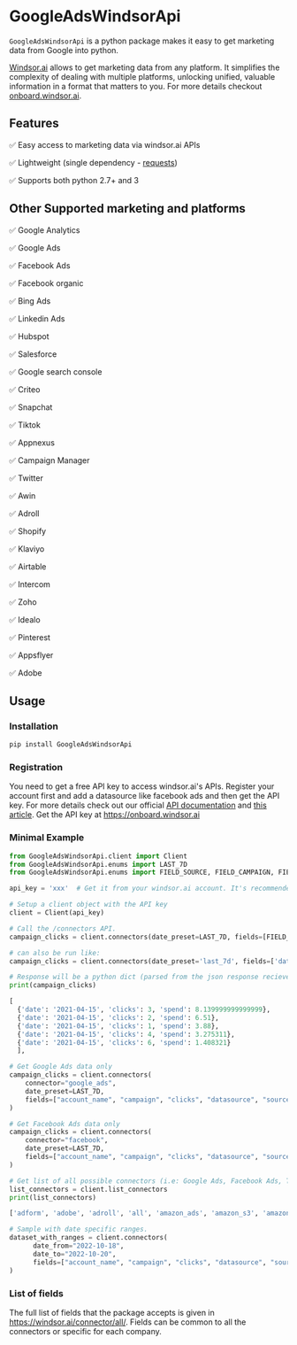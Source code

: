# GoogleAdsWindsorApi

`GoogleAdsWindsorApi` is a python package makes it easy to get marketing data from Google into python.

[Windsor.ai](https://www.windsor.ai/) allows to get marketing data from any platform. It simplifies the complexity of dealing with multiple platforms, unlocking unified, valuable information in a format that matters to you. For more details checkout [onboard.windsor.ai](https://onboard.windsor.ai/).

## Features

✅ Easy access to marketing data via windsor.ai APIs

✅ Lightweight (single dependency - [requests](https://pypi.org/project/requests/))

✅ Supports both python 2.7+ and 3

## Other Supported marketing and platforms

✅ Google Analytics

✅ Google Ads

✅ Facebook Ads

✅ Facebook organic

✅ Bing Ads

✅ Linkedin Ads

✅ Hubspot

✅ Salesforce

✅ Google search console

✅ Criteo

✅ Snapchat

✅ Tiktok

✅ Appnexus

✅ Campaign Manager

✅ Twitter

✅ Awin

✅ Adroll

✅ Shopify

✅ Klaviyo

✅ Airtable

✅ Intercom

✅ Zoho

✅ Idealo

✅ Pinterest

✅ Appsflyer

✅ Adobe





## Usage

### Installation

```sh
pip install GoogleAdsWindsorApi
```

### Registration

You need to get a free API key to access windsor.ai's APIs. Register your account first and add a datasource like facebook ads and then get the API key. For more details check out our official [API documentation](https://www.windsor.ai/api-documentation/) and [this article](https://www.windsor.ai/api-fields/). Get the API key at https://onboard.windsor.ai 

### Minimal Example

```python
from GoogleAdsWindsorApi.client import Client
from GoogleAdsWindsorApi.enums import LAST_7D
from GoogleAdsWindsorApi.enums import FIELD_SOURCE, FIELD_CAMPAIGN, FIELD_CLICKS

api_key = 'xxx'  # Get it from your windsor.ai account. It's recommended to store and get this securely, for example an env variable.

# Setup a client object with the API key
client = Client(api_key)

# Call the /connectors API.
campaign_clicks = client.connectors(date_preset=LAST_7D, fields=[FIELD_SOURCE, FIELD_CAMPAIGN, FIELD_CLICKS])

# can also be run like:
campaign_clicks = client.connectors(date_preset='last_7d', fields=['date','clicks','spend'])

# Response will be a python dict (parsed from the json response recieved).
print(campaign_clicks)

[
  {'date': '2021-04-15', 'clicks': 3, 'spend': 8.139999999999999},
  {'date': '2021-04-15', 'clicks': 2, 'spend': 6.51},
  {'date': '2021-04-15', 'clicks': 1, 'spend': 3.88},
  {'date': '2021-04-15', 'clicks': 4, 'spend': 3.275311},
  {'date': '2021-04-15', 'clicks': 6, 'spend': 1.408321}
  ],

# Get Google Ads data only
campaign_clicks = client.connectors(
    connector="google_ads",
    date_preset=LAST_7D,
    fields=["account_name", "campaign", "clicks", "datasource", "source", "spend"]
)

# Get Facebook Ads data only
campaign_clicks = client.connectors(
    connector="facebook",
    date_preset=LAST_7D,
    fields=["account_name", "campaign", "clicks", "datasource", "source", "spend"]
)

# Get list of all possible connectors (i.e: Google Ads, Facebook Ads, Twitter, Tik Tok etc.)
list_connectors = client.list_connectors
print(list_connectors)

['adform', 'adobe', 'adroll', 'all', 'amazon_ads', 'amazon_s3', 'amazon_sp', 'apple_search_ads', 'appnexus', 'appsflyer', 'awin', 'bing', 'cm360', 'criteo' 'currency_conversion', 'daisycon', 'dv360', 'facebook', 'facebook_leads', 'facebook_organic', 'gmailcsv', 'google_ad_manager', 'google_ads', 'google_pagespeed', 'googleanalytics', 'googleanalytics4', 'googlesheets', 'hubspot', 'idealo', 'instagram', 'klaviyo', 'linkedin', 'linkedin_organic', 'mailchimp', 'outbrain', 'pinterest', 'quora', 'reddit', 'rtbhouse', 'salesforce', 'searchconsole', 'sftp', 'shopify', 'snapchat', 'stripe', 'taboola', 'tiktok', 'twitter', 'twitter_organic', 'vertaa', 'zoho']

# Sample with date specific ranges.
dataset_with_ranges = client.connectors(
      date_from="2022-10-18",
      date_to="2022-10-20",
      fields=["account_name", "campaign", "clicks", "datasource", "source", "spend", "date"]
)
```

### List of fields
The full list of fields that the package accepts is given in https://windsor.ai/connector/all/. Fields can be common to all the connectors or specific for each company.


